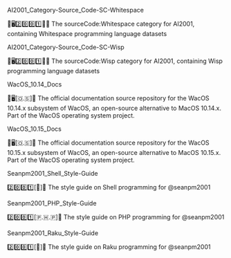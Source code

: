 
AI2001_Category-Source_Code-SC-Whitespace

🧠️🖥️2️⃣️0️⃣️0️⃣️1️⃣️💾️📜️ The sourceCode:Whitespace category for AI2001, containing Whitespace programming language datasets

AI2001_Category-Source_Code-SC-Wisp

🧠️🖥️2️⃣️0️⃣️0️⃣️1️⃣️💾️📜️ The sourceCode:Wisp category for AI2001, containing Wisp programming language datasets

WacOS_10.14_Docs

🍏️🖥️[🇴.🇸]📖️ The official documentation source repository for the WacOS 10.14.x subsystem of WacOS, an open-source alternative to MacOS 10.14.x. Part of the WacOS operating system project.

WacOS_10.15_Docs

🍏️🖥️[🇴.🇸]📖️ The official documentation source repository for the WacOS 10.15.x subsystem of WacOS, an open-source alternative to MacOS 10.15.x. Part of the WacOS operating system project.

Seanpm2001_Shell_Style-Guide

2️⃣️0️⃣️0️⃣️1️⃣️[🐚️]📔️ The style guide on Shell programming for @seanpm2001

Seanpm2001_PHP_Style-Guide

2️⃣️0️⃣️0️⃣️1️⃣️[🇵.🇭.🇵]📔️ The style guide on PHP programming for @seanpm2001

Seanpm2001_Raku_Style-Guide

2️⃣️0️⃣️0️⃣️1️⃣️[🦋️]📔️ The style guide on Raku programming for @seanpm2001

